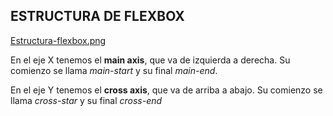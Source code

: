 ## ESTRUCTURA DE FLEXBOX
 
[Estructura-flexbox.png](https://postimg.cc/8FpbJGJC)

En el eje X tenemos el **main axis**, que va de izquierda a derecha. Su comienzo se llama *main-start* y su final *main-end*.

En el eje Y tenemos el **cross axis**, que va de arriba a abajo. Su comienzo se llama *cross-star* y su final *cross-end*

